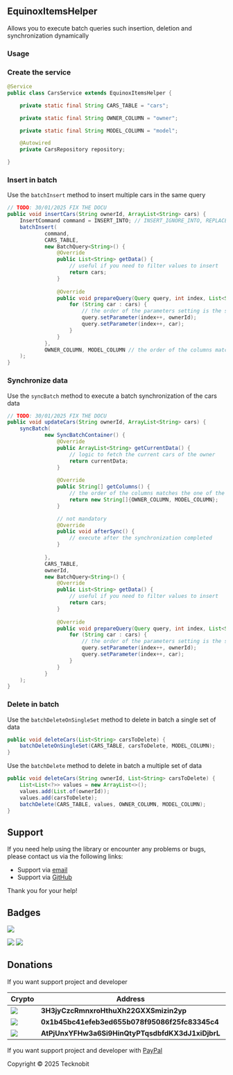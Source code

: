 ## EquinoxItemsHelper

Allows you to execute batch queries such insertion, deletion and synchronization dynamically

### Usage

### Create the service

```java
@Service
public class CarsService extends EquinoxItemsHelper {

    private static final String CARS_TABLE = "cars";

    private static final String OWNER_COLUMN = "owner";

    private static final String MODEL_COLUMN = "model";

    @Autowired
    private CarsRepository repository;

}
```

### Insert in batch

Use the `batchInsert` method to insert multiple cars in the same query

```java
// TODO: 30/01/2025 FIX THE DOCU 
public void insertCars(String ownerId, ArrayList<String> cars) {
    InsertCommand command = INSERT_INTO; // INSERT_IGNORE_INTO, REPLACE_INTO
    batchInsert(
            command,
            CARS_TABLE,
            new BatchQuery<String>() {
                @Override
                public List<String> getData() {
                    // useful if you need to filter values to insert
                    return cars;
                }
    
                @Override
                public void prepareQuery(Query query, int index, List<String> cars) {
                    for (String car : cars) {
                        // the order of the parameters setting is the same of the table
                        query.setParameter(index++, ownerId);
                        query.setParameter(index++, car);
                    }
                }
            },
            OWNER_COLUMN, MODEL_COLUMN // the order of the columns matches the one of the table
    );
}
```

### Synchronize data

Use the `syncBatch` method to execute a batch synchronization of the cars data

```java
// TODO: 30/01/2025 FIX THE DOCU
public void updateCars(String ownerId, ArrayList<String> cars) {
    syncBatch(
            new SyncBatchContainer() {
                @Override
                public ArrayList<String> getCurrentData() {
                    // logic to fetch the current cars of the owner
                    return currentData;
                }
    
                @Override
                public String[] getColumns() {
                    // the order of the columns matches the one of the table
                    return new String[]{OWNER_COLUMN, MODEL_COLUMN};
                }

                // not mandatory
                @Override
                public void afterSync() {
                    // execute after the synchronization completed 
                }
                
            },
            CARS_TABLE,
            ownerId,
            new BatchQuery<String>() {
                @Override
                public List<String> getData() {
                    // useful if you need to filter values to insert
                    return cars;
                }
    
                @Override
                public void prepareQuery(Query query, int index, List<String> cars) {
                    for (String car : cars) {
                        // the order of the parameters setting is the same of the table
                        query.setParameter(index++, ownerId);
                        query.setParameter(index++, car);
                    }
                }
            }
    );
} 
```

### Delete in batch

Use the `batchDeleteOnSingleSet` method to delete in batch a single set of data

```java
public void deleteCars(List<String> carsToDelete) {
    batchDeleteOnSingleSet(CARS_TABLE, carsToDelete, MODEL_COLUMN);
}
```

Use the `batchDelete` method to delete in batch a multiple set of data

```java
public void deleteCars(String ownerId, List<String> carsToDelete) {
    List<List<?>> values = new ArrayList<>();
    values.add(List.of(ownerId));
    values.add(carsToDelete);
    batchDelete(CARS_TABLE, values, OWNER_COLUMN, MODEL_COLUMN);
}
```



## Support

If you need help using the library or encounter any problems or bugs, please contact us via the following links:

- Support via <a href="mailto:infotecknobitcompany@gmail.com">email</a>
- Support via <a href="https://github.com/N7ghtm4r3/Equinox/issues/new">GitHub</a>

Thank you for your help!

## Badges

[![](https://img.shields.io/badge/Google_Play-414141?style=for-the-badge&logo=google-play&logoColor=white)](https://play.google.com/store/apps/developer?id=Tecknobit)

[![](https://img.shields.io/badge/Spring_Boot-F2F4F9?style=for-the-badge&logo=spring-boot)](https://spring.io/projects/spring-boot) [![](https://img.shields.io/badge/Java-ED8B00?style=for-the-badge&logo=java&logoColor=white)](https://www.oracle.com/java/)

## Donations

If you want support project and developer

| Crypto                                                                                              | Address                                          | Network  |
|-----------------------------------------------------------------------------------------------------|--------------------------------------------------|----------|
| ![](https://img.shields.io/badge/Bitcoin-000000?style=for-the-badge&logo=bitcoin&logoColor=white)   | **3H3jyCzcRmnxroHthuXh22GXXSmizin2yp**           | Bitcoin  |
| ![](https://img.shields.io/badge/Ethereum-3C3C3D?style=for-the-badge&logo=Ethereum&logoColor=white) | **0x1b45bc41efeb3ed655b078f95086f25fc83345c4**   | Ethereum |
| ![](https://img.shields.io/badge/Solana-000?style=for-the-badge&logo=Solana&logoColor=9945FF)       | **AtPjUnxYFHw3a6Si9HinQtyPTqsdbfdKX3dJ1xiDjbrL** | Solana   |

If you want support project and developer
with <a href="https://www.paypal.com/donate/?hosted_button_id=5QMN5UQH7LDT4">PayPal</a>

Copyright © 2025 Tecknobit
